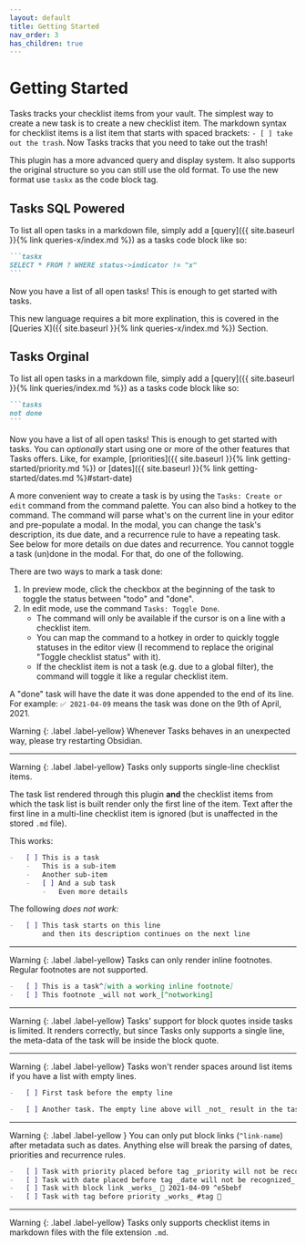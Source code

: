 ```yaml
---
layout: default
title: Getting Started
nav_order: 3
has_children: true
---
```


# Getting Started

Tasks tracks your checklist items from your vault.
The simplest way to create a new task is to create a new checklist item.
The markdown syntax for checklist items is a list item that starts with spaced brackets: `- [ ] take out the trash`.
Now Tasks tracks that you need to take out the trash!

This plugin has a more advanced query and display system. It also supports the original structure so you can still use the old format. To use the new format use `taskx` as the code block tag.

## Tasks SQL Powered

To list all open tasks in a markdown file, simply add a [query]({{ site.baseurl }}{% link queries-x/index.md %}) as a tasks code block like so:

````markdown
```taskx
SELECT * FROM ? WHERE status->indicator != "x"
```
````

Now you have a list of all open tasks! This is enough to get started with tasks.

This new language requires a bit more explination, this is covered in the [Queries X]({{ site.baseurl }}{% link queries-x/index.md %}) Section.

## Tasks Orginal

To list all open tasks in a markdown file, simply add a [query]({{ site.baseurl }}{% link queries/index.md %}) as a tasks code block like so:

````markdown
```tasks
not done
```
````

Now you have a list of all open tasks! This is enough to get started with tasks.
You can _optionally_ start using one or more of the other features that Tasks offers.
Like, for example, [priorities]({{ site.baseurl }}{% link getting-started/priority.md %}) or [dates]({{ site.baseurl }}{% link getting-started/dates.md %}#start-date)

A more convenient way to create a task is by using the `Tasks: Create or edit` command from the command palette.
You can also bind a hotkey to the command.
The command will parse what's on the current line in your editor and pre-populate a modal.
In the modal, you can change the task's description, its due date, and a recurrence rule to have a repeating task.
See below for more details on due dates and recurrence.
You cannot toggle a task (un)done in the modal.
For that, do one of the following.

There are two ways to mark a task done:

1. In preview mode, click the checkbox at the beginning of the task to toggle the status between "todo" and "done".
2. In edit mode, use the command `Tasks: Toggle Done`.
    - The command will only be available if the cursor is on a line with a checklist item.
    - You can map the command to a hotkey in order to quickly toggle statuses in the editor view (I recommend to replace the original "Toggle checklist status" with it).
    - If the checklist item is not a task (e.g. due to a global filter), the command will toggle it like a regular checklist item.

A "done" task will have the date it was done appended to the end of its line.
For example: `✅ 2021-04-09` means the task was done on the 9th of April, 2021.

<div class="code-example" markdown="1">
Warning
{: .label .label-yellow}
Whenever Tasks behaves in an unexpected way, please try restarting Obsidian.

---

Warning
{: .label .label-yellow}
Tasks only supports single-line checklist items.

The task list rendered through this plugin **and** the checklist items
from which the task list is built render only the first line of the item.
Text after the first line in a multi-line checklist item is
ignored (but is unaffected in the stored `.md` file).

This works:

```markdown
-   [ ] This is a task
    -   This is a sub-item
    -   Another sub-item
    -   [ ] And a sub task
        -   Even more details
```

The following _does not work:_

```markdown
-   [ ] This task starts on this line
        and then its description continues on the next line
```

---

Warning
{: .label .label-yellow}
Tasks can only render inline footnotes. Regular footnotes are not supported.

```markdown
-   [ ] This is a task^[with a working inline footnote]
-   [ ] This footnote _will not work_[^notworking]
```

---

Warning
{: .label .label-yellow}
Tasks' support for block quotes inside tasks is limited. It renders correctly, but since Tasks only supports a single line, the meta-data of the task will be inside the block quote.

---

Warning
{: .label .label-yellow}
Tasks won't render spaces around list items if you have a list with empty lines.

```markdown
-   [ ] First task before the empty line

-   [ ] Another task. The empty line above will _not_ result in the tasks being more spaced out.
```

---

Warning
{: .label .label-yellow }
You can only put block links (`^link-name`) after metadata such as dates. Anything else will break the parsing of dates, priorities and recurrence rules.

```markdown
-   [ ] Task with priority placed before tag _priority will not be recognized_ 🔼 #tag
-   [ ] Task with date placed before tag _date will not be recognized_ 📅 2021-04-09 #tag
-   [ ] Task with block link _works_ 📅 2021-04-09 ^e5bebf
-   [ ] Task with tag before priority _works_ #tag 🔼
```

---

Warning
{: .label .label-yellow}
Tasks only supports checklist items in markdown files with the file extension `.md`.

</div>
